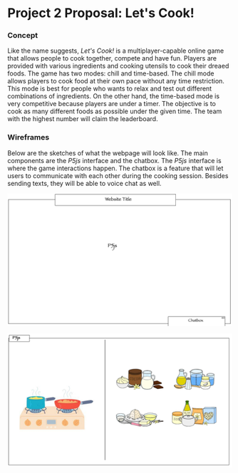 # Project 2 Proposal: Let's Cook!

### Concept
Like the name suggests, *Let's Cook!* is a multiplayer-capable online game that allows people to cook together, compete and have fun. Players are provided with various ingredients and cooking utensils to cook their dreaed foods. The game has two modes: chill and time-based. The chill mode allows players to cook food at their own pace without any time restriction. This mode is best for people who wants to relax and test out different combinations of ingredients. On the other hand, the time-based mode is very competitive because players are under a timer. The objective is to cook as many different foods as possible under the given time. The team with the highest number will claim the leaderboard. 

### Wireframes
Below are the sketches of what the webpage will look like. The main components are the *P5js* interface and the chatbox. The *P5js* interface is where the game interactions happen. The chatbox is a feature that will let users to communicate with each other during the cooking session. Besides sending texts, they will be able to voice chat as well. 

![wireframe1](images/p2_wireframe1.png)

![p5js](images/p2_p5js.png)

